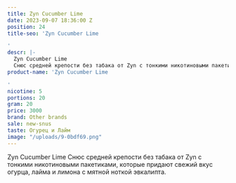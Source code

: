 ```yaml
---
title: Zyn Cucumber Lime
date: 2023-09-07 18:36:00 Z
position: 24
title-seo: 'Zyn Cucumber Lime

'
descr: |-
  Zyn Cucumber Lime
  Снюс средней крепости без табака от Zyn с тонкими никотиновыми пакетиками, которые придают свежий вкус огурца, лайма и лимона с мятной ноткой эвкалипта.
product-name: 'Zyn Cucumber Lime

'
nicotine: 5
portions: 20
gram: 20
price: 3000
brand: Other brands
sale: new-snus
taste: Огурец и Лайм
image: "/uploads/9-0bdf69.png"
---
```


Zyn Cucumber Lime
Снюс средней крепости без табака от Zyn с тонкими никотиновыми пакетиками, которые придают свежий вкус огурца, лайма и лимона с мятной ноткой эвкалипта.
